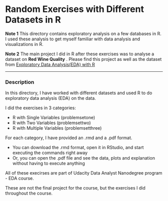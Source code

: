 Random Exercises with Different Datasets in R
================================================
**Note 1**
This directory contains exploratory analysis on a few databases in R. I used these analysis to get myself familiar with data analysis and visualizations in R. 

**Note 2**
The main project I did in R after these exercises was to analyse a dataset on **Red Wine Quality** . Please find this project as well as the dataset from [Exploratory Data Analysis(EDA) with R](https://github.com/Nazaniiin/EDA-ExploratoryDataAnalysis)

***

### Description

In this directory, I have worked with different datasets and used R to do exploratory data analysis (EDA) on the data.

I did the exercises in 3 categories:

- R with Single Variables (problemsetone)
- R with Two Variables (problemsettwo)
- R with Multiple Variables (problemsetthree)

For each category, I have provided an .rmd and a .pdf format.

- You can download the .rmd format, open it in RStudio, and start executing the commands right away
- Or, you can open the .pdf file and see the data, plots and explanation without having to execute anything

All of these execirses are part of Udacity Data Analyst Nanodegree program - EDA course.

These are not the final project for the course, but the exercises I did throughout the course.

